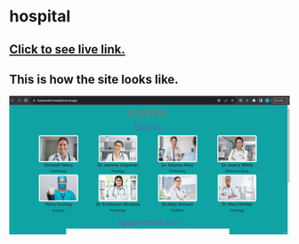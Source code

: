 # hospital
## [Click to see live link.](https://hasanturkel-hospital.vercel.app/)
## This is how the site looks like.

![./hospital.gif](./hospital.gif)
